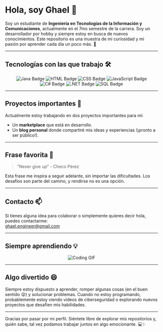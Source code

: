# Hola, soy Ghael 👋

Soy un estudiante de **Ingeniería en Tecnologías de la Información y Comunicaciones**, actualmente en el 7mo semestre de la carrera. Soy un desarrollador por hobby y siempre estoy en busca de nuevos conocimientos. Este repositorio es una muestra de mi curiosidad y mi pasión por aprender cada día un poco más. 🚀

---

## Tecnologías con las que trabajo 🛠️

<div align="center">
    <img src="https://img.shields.io/badge/Java-ED8B00?style=for-the-badge&logo=java&logoColor=white" alt="Java Badge">
    <img src="https://img.shields.io/badge/HTML5-E34F26?style=for-the-badge&logo=html5&logoColor=white" alt="HTML Badge">
    <img src="https://img.shields.io/badge/CSS3-1572B6?style=for-the-badge&logo=css3&logoColor=white" alt="CSS Badge">
    <img src="https://img.shields.io/badge/JavaScript-F7DF1E?style=for-the-badge&logo=javascript&logoColor=black" alt="JavaScript Badge">
    <img src="https://img.shields.io/badge/C%23-239120?style=for-the-badge&logo=c-sharp&logoColor=white" alt="C# Badge">
    <img src="https://img.shields.io/badge/.NET-512BD4?style=for-the-badge&logo=.net&logoColor=white" alt=".NET Badge">
    <img src="https://img.shields.io/badge/SQL-CC2927?style=for-the-badge&logo=microsoft-sql-server&logoColor=white" alt="SQL Badge">
</div>

---

## Proyectos importantes 📌

Actualmente estoy trabajando en dos proyectos importantes para mí:

- Un **marketplace** que está en desarrollo.
- Un **blog personal** donde compartiré mis ideas y experiencias (¡pronto a ser público!).

---

## Frase favorita 🌟

> "Never give up" - Checo Pérez

Esta frase me inspira a seguir adelante, sin importar las dificultades. Los desafíos son parte del camino, y rendirse no es una opción.

---

## Contacto 📫

Si tienes alguna idea para colaborar o simplemente quieres decir hola, puedes contactarme:  
[ghael.engineer@gmail.com](mailto:ghael.engineer@gmail.com)

---

## Siempre aprendiendo 💡

<div align="center">
    <img src="https://media.giphy.com/media/13HgwGsXF0aiGY/giphy.gif" alt="Coding GIF">
</div>

---

## Algo divertido 😄

Siempre estoy dispuesto a aprender, romper algunas cosas (en el buen sentido 😜) y solucionar problemas. Cuando no estoy programando, probablemente estoy viendo videos de ciberseguridad o explorando nuevos proyectos que desafíen mis habilidades.

---

Gracias por pasar por mi perfil. Siéntete libre de explorar mis repositorios y, quién sabe, tal vez podamos trabajar juntos en algo emocionante. 💻✨
